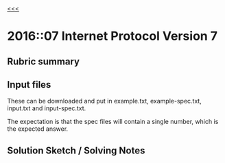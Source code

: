 [<<<](../../README.md)

# 2016::07 Internet Protocol Version 7

## Rubric summary

## Input files

These can be downloaded and put in example.txt, example-spec.txt, input.txt and input-spec.txt.

The expectation is that the spec files will contain a single number, which is the expected answer.

## Solution Sketch / Solving Notes

